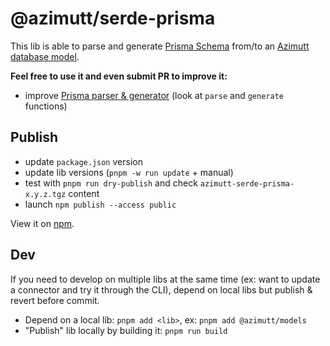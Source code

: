 # @azimutt/serde-prisma

This lib is able to parse and generate [Prisma Schema](https://www.prisma.io/docs/orm/prisma-schema) from/to an [Azimutt database model](../models).

**Feel free to use it and even submit PR to improve it:**

- improve [Prisma parser & generator](./src/prisma.ts) (look at `parse` and `generate` functions)

## Publish

- update `package.json` version
- update lib versions (`pnpm -w run update` + manual)
- test with `pnpm run dry-publish` and check `azimutt-serde-prisma-x.y.z.tgz` content
- launch `npm publish --access public`

View it on [npm](https://www.npmjs.com/package/@azimutt/serde-prisma).

## Dev

If you need to develop on multiple libs at the same time (ex: want to update a connector and try it through the CLI), depend on local libs but publish & revert before commit.

- Depend on a local lib: `pnpm add <lib>`, ex: `pnpm add @azimutt/models`
- "Publish" lib locally by building it: `pnpm run build`

